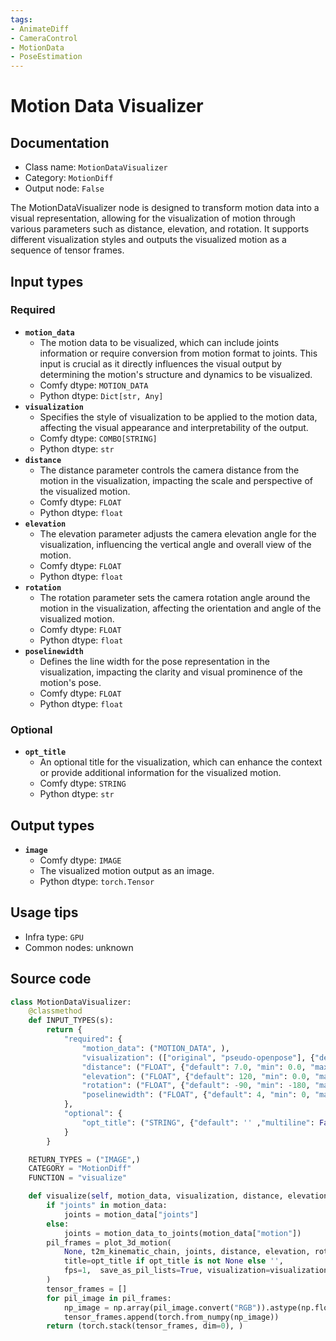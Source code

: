 ```yaml
---
tags:
- AnimateDiff
- CameraControl
- MotionData
- PoseEstimation
---
```


# Motion Data Visualizer
## Documentation
- Class name: `MotionDataVisualizer`
- Category: `MotionDiff`
- Output node: `False`

The MotionDataVisualizer node is designed to transform motion data into a visual representation, allowing for the visualization of motion through various parameters such as distance, elevation, and rotation. It supports different visualization styles and outputs the visualized motion as a sequence of tensor frames.
## Input types
### Required
- **`motion_data`**
    - The motion data to be visualized, which can include joints information or require conversion from motion format to joints. This input is crucial as it directly influences the visual output by determining the motion's structure and dynamics to be visualized.
    - Comfy dtype: `MOTION_DATA`
    - Python dtype: `Dict[str, Any]`
- **`visualization`**
    - Specifies the style of visualization to be applied to the motion data, affecting the visual appearance and interpretability of the output.
    - Comfy dtype: `COMBO[STRING]`
    - Python dtype: `str`
- **`distance`**
    - The distance parameter controls the camera distance from the motion in the visualization, impacting the scale and perspective of the visualized motion.
    - Comfy dtype: `FLOAT`
    - Python dtype: `float`
- **`elevation`**
    - The elevation parameter adjusts the camera elevation angle for the visualization, influencing the vertical angle and overall view of the motion.
    - Comfy dtype: `FLOAT`
    - Python dtype: `float`
- **`rotation`**
    - The rotation parameter sets the camera rotation angle around the motion in the visualization, affecting the orientation and angle of the visualized motion.
    - Comfy dtype: `FLOAT`
    - Python dtype: `float`
- **`poselinewidth`**
    - Defines the line width for the pose representation in the visualization, impacting the clarity and visual prominence of the motion's pose.
    - Comfy dtype: `FLOAT`
    - Python dtype: `float`
### Optional
- **`opt_title`**
    - An optional title for the visualization, which can enhance the context or provide additional information for the visualized motion.
    - Comfy dtype: `STRING`
    - Python dtype: `str`
## Output types
- **`image`**
    - Comfy dtype: `IMAGE`
    - The visualized motion output as an image.
    - Python dtype: `torch.Tensor`
## Usage tips
- Infra type: `GPU`
- Common nodes: unknown


## Source code
```python
class MotionDataVisualizer:
    @classmethod
    def INPUT_TYPES(s):
        return {
            "required": {
                "motion_data": ("MOTION_DATA", ),
                "visualization": (["original", "pseudo-openpose"], {"default": "pseudo-openpose"}),
                "distance": ("FLOAT", {"default": 7.0, "min": 0.0, "max": 10.0, "step": 0.1}),
                "elevation": ("FLOAT", {"default": 120, "min": 0.0, "max": 300.0, "step": 0.1}),
                "rotation": ("FLOAT", {"default": -90, "min": -180, "max": 180, "step": 1}),
                "poselinewidth": ("FLOAT", {"default": 4, "min": 0, "max": 50, "step": 0.1}),
            },
            "optional": {
                "opt_title": ("STRING", {"default": '' ,"multiline": False}),
            }
        }

    RETURN_TYPES = ("IMAGE",)
    CATEGORY = "MotionDiff"
    FUNCTION = "visualize"

    def visualize(self, motion_data, visualization, distance, elevation, rotation, poselinewidth, opt_title=None):
        if "joints" in motion_data:
            joints = motion_data["joints"]
        else:
            joints = motion_data_to_joints(motion_data["motion"])
        pil_frames = plot_3d_motion(
            None, t2m_kinematic_chain, joints, distance, elevation, rotation, poselinewidth,
            title=opt_title if opt_title is not None else '',
            fps=1,  save_as_pil_lists=True, visualization=visualization
        )
        tensor_frames = []
        for pil_image in pil_frames:
            np_image = np.array(pil_image.convert("RGB")).astype(np.float32) / 255.0
            tensor_frames.append(torch.from_numpy(np_image))
        return (torch.stack(tensor_frames, dim=0), )

```
